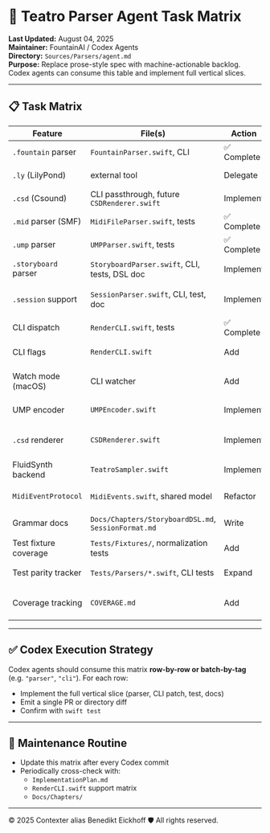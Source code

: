 # 🧩 Teatro Parser Agent Task Matrix

**Last Updated:** August 04, 2025  
**Maintainer:** FountainAI / Codex Agents  
**Directory:** `Sources/Parsers/agent.md`  
**Purpose:** Replace prose-style spec with machine-actionable backlog. Codex agents can consume this table and implement full vertical slices.

---

## 📋 Task Matrix

| Feature                | File(s)                                                                 | Action       | Status  | Blockers                    | Tags                 |
|------------------------|-------------------------------------------------------------------------|--------------|---------|-----------------------------|----------------------|
| `.fountain` parser     | `FountainParser.swift`, CLI                                             | ✅ Complete   | ✅ Done  | —                           | parser, cli, tested  |
| `.ly` (LilyPond)       | external tool                                                           | Delegate     | ✅ Done  | N/A                         | passthrough          |
| `.csd` (Csound)        | CLI passthrough, future `CSDRenderer.swift`                             | Implement    | ⚠️ Partial | Csound note model unclear   | renderer, csound     |
| `.mid` parser (SMF)    | `MidiFileParser.swift`, tests                                           | ✅ Complete   | ✅ Done  | —                           | parser, tested       |
| `.ump` parser          | `UMPParser.swift`, tests                                                | ✅ Complete   | ✅ Done  | —                           | parser, tested       |
| `.storyboard` parser   | `StoryboardParser.swift`, CLI, tests, DSL doc                           | Implement    | ⏳ TODO | DSL grammar missing         | parser, dsl, cli     |
| `.session` support     | `SessionParser.swift`, CLI, test, doc                                   | Implement    | ⏳ TODO | Container spec undefined    | parser, container    |
| CLI dispatch           | `RenderCLI.swift`, tests                                                | ✅ Complete   | ✅ Done  | —                          | cli, tested        |
| CLI flags              | `RenderCLI.swift`                                                       | Add          | ⏳ TODO | `--force-format`, etc.      | cli, flags           |
| Watch mode (macOS)     | CLI watcher                                                             | Add          | ⏳ TODO | Add `DispatchSource` impl   | cli, watcher         |
| UMP encoder            | `UMPEncoder.swift`                                                      | Implement    | ⏳ TODO | None                        | encoder, ump         |
| `.csd` renderer        | `CSDRenderer.swift`                                                     | Implement    | ⏳ TODO | Map note events to score    | renderer, csound     |
| FluidSynth backend     | `TeatroSampler.swift`                                                   | Implement    | ⏳ TODO | Playback integration        | audio, output        |
| `MidiEventProtocol`    | `MidiEvents.swift`, shared model                                        | Refactor     | ⏳ TODO | Cross-parser normalization  | core, protocol       |
| Grammar docs           | `Docs/Chapters/StoryboardDSL.md`, `SessionFormat.md`                    | Write        | ⏳ TODO | Define syntax/spec          | docs, spec           |
| Test fixture coverage  | `Tests/Fixtures/`, normalization tests                                  | Add          | ⚠️ Partial | Need fixture MIDI           | tests, fixtures      |
| Test parity tracker    | `Tests/Parsers/*.swift`, CLI tests                                      | Expand       | ⏳ TODO | CLI outputs not verified    | tests, cli           |
| Coverage tracking      | `COVERAGE.md`                                                           | Add          | ⚠️ Partial | Needs coverage metrics      | coverage, report     |

---

## ✅ Codex Execution Strategy

Codex agents should consume this matrix **row-by-row or batch-by-tag** (e.g. `"parser"`, `"cli"`). For each row:

- Implement the full vertical slice (parser, CLI patch, test, docs)
- Emit a single PR or directory diff
- Confirm with `swift test`

---

## 🔄 Maintenance Routine

- Update this matrix after every Codex commit
- Periodically cross-check with:
  - `ImplementationPlan.md`
  - `RenderCLI.swift` support matrix
  - `Docs/Chapters/`

---
© 2025 Contexter alias Benedikt Eickhoff 🛡️ All rights reserved.
